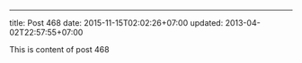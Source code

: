 ---
title: Post 468
date: 2015-11-15T02:02:26+07:00
updated: 2013-04-02T22:57:55+07:00

This is content of post 468